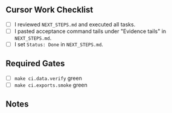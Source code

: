 ## Cursor Work Checklist
- [ ] I reviewed `NEXT_STEPS.md` and executed all tasks.
- [ ] I pasted acceptance command tails under "Evidence tails" in `NEXT_STEPS.md`.
- [ ] I set `Status: Done` in `NEXT_STEPS.md`.

## Required Gates
- [ ] `make ci.data.verify` green
- [ ] `make ci.exports.smoke` green

## Notes
<brief blockers or follow-ups>
